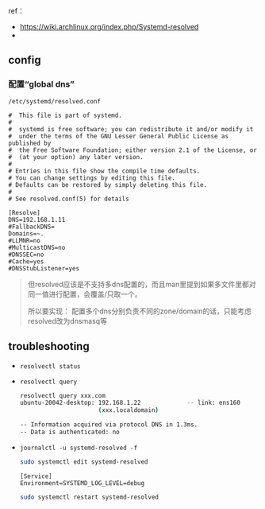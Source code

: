 ref：

* https://wiki.archlinux.org/index.php/Systemd-resolved
* 



## config



### 配置“global dns”



`/etc/systemd/resolved.conf`

```properties
#  This file is part of systemd.
#
#  systemd is free software; you can redistribute it and/or modify it
#  under the terms of the GNU Lesser General Public License as published by
#  the Free Software Foundation; either version 2.1 of the License, or
#  (at your option) any later version.
#
# Entries in this file show the compile time defaults.
# You can change settings by editing this file.
# Defaults can be restored by simply deleting this file.
#
# See resolved.conf(5) for details

[Resolve]
DNS=192.168.1.11
#FallbackDNS=
Domains=~.
#LLMNR=no
#MulticastDNS=no
#DNSSEC=no
#Cache=yes
#DNSStubListener=yes
```

> 但resolved应该是不支持多dns配置的，而且man里提到如果多文件里都对同一值进行配置，会覆盖/只取一个。
>
> 所以要实现： 配置多个dns分别负责不同的zone/domain的话，只能考虑resolved改为dnsmasq等



## troubleshooting

* `resolvectl status`

* `resolvectl query`

  ```sh
  resolvectl query xxx.com
  ubuntu-20042-desktop: 192.168.1.22             -- link: ens160
                        (xxx.localdomain)
  
  -- Information acquired via protocol DNS in 1.3ms.
  -- Data is authenticated: no
  ```

* `journalctl -u systemd-resolved -f`

  ```sh
  sudo systemctl edit systemd-resolved
  ```

  ```properties
  [Service]
  Environment=SYSTEMD_LOG_LEVEL=debug
  ```

  ```sh
  sudo systemctl restart systemd-resolved
  ```

  

